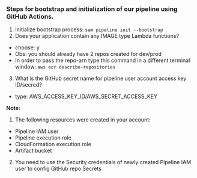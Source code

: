### Steps for bootstrap and initialization of our pipeline using GitHub Actions.
1. Initialize bootstrap process:
```sam pipeline init --bootstrap```
2. Does your application contain any IMAGE type Lambda functions?
- choose: y
- Obs: you should already have 2 repos created for dev/prod
- In order to pass the repo-arn type this command in a different terminal window: 
```aws ecr describe-repositories```
3. What is the GitHub secret name for pipeline user account access key ID/secred?
- type: AWS_ACCESS_KEY_ID/AWS_SECRET_ACCESS_KEY

**Note:** 
1. The following resources were created in your account:
- Pipeline IAM user
- Pipeline execution role
- CloudFormation execution role
- Artifact bucket

2. You need to use the Security credentials of newly created Pipeline IAM user to config GitHub repo Secrets